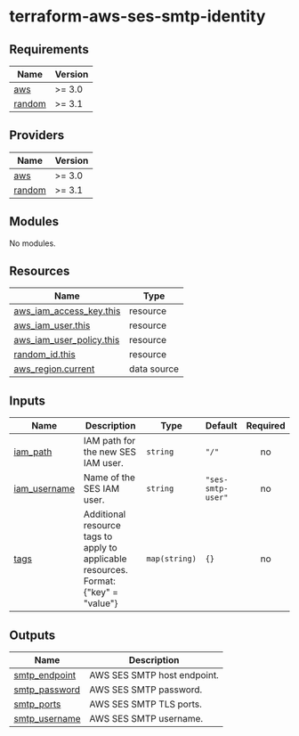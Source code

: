 # terraform-aws-ses-smtp-identity

<!-- BEGINNING OF PRE-COMMIT-TERRAFORM DOCS HOOK -->
## Requirements

| Name | Version |
|------|---------|
| <a name="requirement_aws"></a> [aws](#requirement\_aws) | >= 3.0 |
| <a name="requirement_random"></a> [random](#requirement\_random) | >= 3.1 |

## Providers

| Name | Version |
|------|---------|
| <a name="provider_aws"></a> [aws](#provider\_aws) | >= 3.0 |
| <a name="provider_random"></a> [random](#provider\_random) | >= 3.1 |

## Modules

No modules.

## Resources

| Name | Type |
|------|------|
| [aws_iam_access_key.this](https://registry.terraform.io/providers/hashicorp/aws/latest/docs/resources/iam_access_key) | resource |
| [aws_iam_user.this](https://registry.terraform.io/providers/hashicorp/aws/latest/docs/resources/iam_user) | resource |
| [aws_iam_user_policy.this](https://registry.terraform.io/providers/hashicorp/aws/latest/docs/resources/iam_user_policy) | resource |
| [random_id.this](https://registry.terraform.io/providers/hashicorp/random/latest/docs/resources/id) | resource |
| [aws_region.current](https://registry.terraform.io/providers/hashicorp/aws/latest/docs/data-sources/region) | data source |

## Inputs

| Name | Description | Type | Default | Required |
|------|-------------|------|---------|:--------:|
| <a name="input_iam_path"></a> [iam\_path](#input\_iam\_path) | IAM path for the new SES IAM user. | `string` | `"/"` | no |
| <a name="input_iam_username"></a> [iam\_username](#input\_iam\_username) | Name of the SES IAM user. | `string` | `"ses-smtp-user"` | no |
| <a name="input_tags"></a> [tags](#input\_tags) | Additional resource tags to apply to applicable resources. Format: {"key" = "value"} | `map(string)` | `{}` | no |

## Outputs

| Name | Description |
|------|-------------|
| <a name="output_smtp_endpoint"></a> [smtp\_endpoint](#output\_smtp\_endpoint) | AWS SES SMTP host endpoint. |
| <a name="output_smtp_password"></a> [smtp\_password](#output\_smtp\_password) | AWS SES SMTP password. |
| <a name="output_smtp_ports"></a> [smtp\_ports](#output\_smtp\_ports) | AWS SES SMTP TLS ports. |
| <a name="output_smtp_username"></a> [smtp\_username](#output\_smtp\_username) | AWS SES SMTP username. |
<!-- END OF PRE-COMMIT-TERRAFORM DOCS HOOK -->
